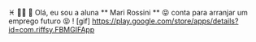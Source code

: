♓ 🏊‍♀️
🫦 Olá, eu sou a aluna ** Mari Rossini **
😝 conta para arranjar um emprego futuro 😝
! [gif] https://play.google.com/store/apps/details?id=com.riffsy.FBMGIFApp
